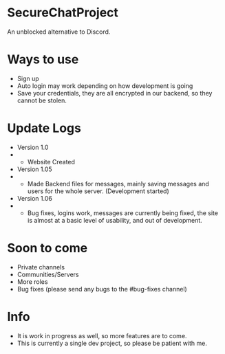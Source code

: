 # SecureChatProject
An unblocked alternative to Discord.
# Ways to use
- Sign up
- Auto login may work depending on how development is going
- Save your credentials, they are all encrypted in our backend, so they cannot be stolen.
# Update Logs
- Version 1.0
- - Website Created
 - Version 1.05
 - - Made Backend files for messages, mainly saving messages and users for the whole server. (Development started)
- Version 1.06
- - Bug fixes, logins work, messages are currently being fixed, the site is almost at a basic level of usability, and out of development.
# Soon to come
- Private channels
- Communities/Servers
- More roles
- Bug fixes (please send any bugs to the #bug-fixes channel)
# Info
- It is work in progress as well, so more features are to come.
- This is currently a single dev project, so please be patient with me.
